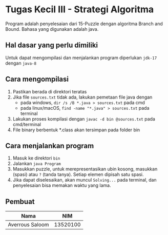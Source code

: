 # Tugas Kecil III - Strategi Algoritma
Program adalah penyelesaian dari 15-Puzzle dengan algoritma Branch and Bound. Bahasa yang digunakan adalah java.
## Hal dasar yang perlu dimiliki
Untuk dapat mengompilasi dan menjalankan program diperlukan `jdk-17` dengan `java-8` 
## Cara mengompilasi
1. Pastikan berada di direktori teratas
2. Jika file `sources.txt` tidak ada, lakukan pemetaan file java dengan
    - pada windows, `dir /s /B *.java > sources.txt` pada cmd
    - pada linux/macOS, `find -name "*.java" > sources.txt` pada terminal
3. Lakukan proses kompilasi dengan `javac -d bin @sources.txt` pada cmd/terminal
4. File binary berbentuk *.class akan tersimpan pada folder bin
## Cara menjalankan program
1. Masuk ke direktori `bin`
2. Jalankan `java Program`
3. Masukkan puzzle, untuk merepresentasikan ubin kosong, masukkan ` ` (spasi) atau `?` (tanda tanya). Setiap elemen dipisah satu spasi.
4. Jika dapat diselesaikan, akan muncul `Solving...` pada terminal, dan penyelesaian bisa memakan waktu yang lama.
## Pembuat
| Nama      | NIM |
| ----------- | ----------- |
| Averrous Saloom      | 13520100       |